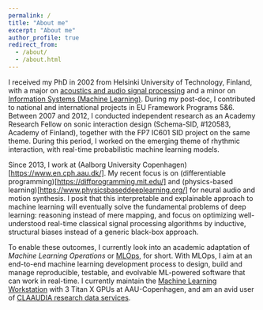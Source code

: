 ```yaml
---
permalink: /
title: "About me"
excerpt: "About me"
author_profile: true
redirect_from: 
  - /about/
  - /about.html
---
```


I received my PhD in 2002 from Helsinki University of Technology, Finland, with a major on [acoustics and audio signal processing](http://legacy.spa.aalto.fi/) and a minor on [Information Systems (Machine Learning)](http://www.cis.hut.fi/). During my post-doc, I contributed to national and international projects in EU Framework Programs 5&6. Between 2007 and 2012, I conducted independent research as an Academy Research Fellow on sonic interaction design (Schema-SID, #120583, Academy of Finland), together with the FP7 IC601 SID project on the same theme. During this period, I worked on the emerging theme of rhythmic interaction, with real-time probabilistic machine learning models.


Since 2013, I work at (Aalborg University Copenhagen)[https://www.en.cph.aau.dk/]. My recent focus is on (differentiable programming)[https://diffprogramming.mit.edu/] and (physics-based learning)[https://www.physicsbaseddeeplearning.org/] for neural audio and motion synthesis. I posit that this interpretable and explainable approach to machine learning will eventually solve the fundamental problems of deep learning: reasoning instead of mere mapping, and focus on optimizing well-understood real-time classical signal processing algorithms by inductive, structural biases instead of a generic black-box approach. 

To enable these outcomes, I currently look into an academic adaptation of *Machine Learning Operations* or [MLOps](https://ml-ops.org), for short. With MLOps, I aim at an end-to-end machine learning development process to design, build and manage reproducible, testable, and evolvable ML-powered software that can work in real-time. I currently maintain the  [Machine Learning Workstation](https://aalborg-university.gitbook.io/machine-learning-workstation) with 3 Titan X GPUs at AAU-Copenhagen, and am an avid user of [CLAAUDIA research data services](https://www.claaudia.aau.dk/).


